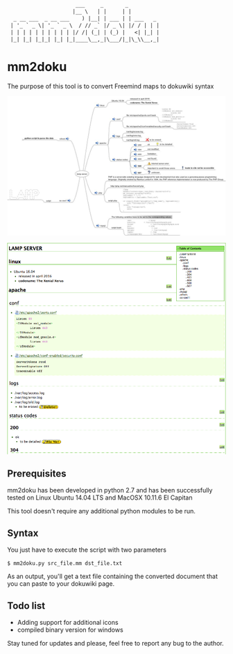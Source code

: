                          ___     _       _          
                         |__ \   | |     | |         
      _ __ ___  _ __ ___    ) |__| | ___ | | ___   _
     | '_ ` _ \| '_ ` _ \  / // _` |/ _ \| |/ / | | |
     | | | | | | | | | | |/ /| (_| | (_) |   <| |_| |
     |_| |_| |_|_| |_| |_|____\__,_|\___/|_|\_\\__,_|


mm2doku
=======

The purpose of this tool is to convert Freemind maps to dokuwiki syntax

![freemind map](https://github.com/boolaz/mm2doku/blob/master/sample/2-freemind_scr.jpg)

![dokuwiki page](https://github.com/boolaz/mm2doku/blob/master/sample/4-dokuwiki_scr.png)


Prerequisites
-------------

mm2doku has been developed in python 2.7 and has been successfully tested on Linux Ubuntu 14.04 LTS and MacOSX 10.11.6 El Capitan

This tool doesn't require any additional python modules to be run.

Syntax
------

You just have to execute the script with two parameters

    $ mm2doku.py src_file.mm dst_file.txt

As an output, you'll get a text file containing the converted document that you can paste to your dokuwiki page.

Todo list
---------
- Adding support for additional icons
- compiled binary version for windows

Stay tuned for updates and please, feel free to report any bug to the author.
